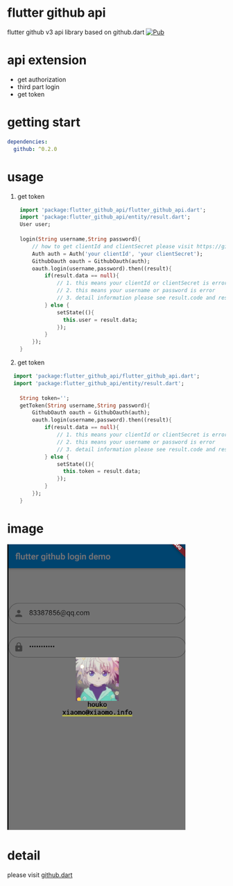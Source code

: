 # flutter github api
flutter github v3 api library based on github.dart
[![Pub](https://img.shields.io/pub/v/flutter_github_api.svg)](https://pub.dartlang.org/packages/flutter_github_api)

# api extension
- get authorization
- third part login
- get token

# getting start
```yaml
dependencies:
  github: ^0.2.0
```


# usage
1. get token 

```dart
    import 'package:flutter_github_api/flutter_github_api.dart';
    import 'package:flutter_github_api/entity/result.dart';
    User user;

    login(String username,String password){
    	// how to get clientId and clientSecret please visit https://github.com/settings/apps/new
        Auth auth = Auth('your clientId', 'your clientSecret');
        GithubOauth oauth = GithubOauth(auth);
        oauth.login(username,password).then((result){
        	if(result.data == null){
        		// 1. this means your clientId or clientSecret is error
        		// 2. this means your username or password is error
        		// 3. detail information please see result.code and result.message
        	} else {
        		setState((){
        		  this.user = result.data;
        		});
        	}
        });
    }
```



2. get token

```dart
  import 'package:flutter_github_api/flutter_github_api.dart';
  import 'package:flutter_github_api/entity/result.dart';
  
    String token='';
    getToken(String username,String password){
	    GithubOauth oauth = GithubOauth(auth);
	    oauth.login(username,password).then((result){
            if(result.data == null){
                // 1. this means your clientId or clientSecret is error
                // 2. this means your username or password is error
                // 3. detail information please see result.code and result.message
            } else {
                setState((){
                  this.token = result.data;
                });
            }
        });
    }
```

# image
![](image/demo.png)


# detail 
please visit [github.dart](https://github.com/SpinlockLabs/github.dart)
